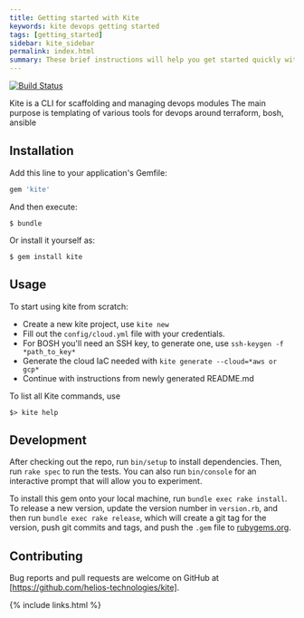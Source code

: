 ```yaml
---
title: Getting started with Kite
keywords: kite devops getting started
tags: [getting_started]
sidebar: kite_sidebar
permalink: index.html
summary: These brief instructions will help you get started quickly with the Kite IaC DevOps generator.
---
```


[![Build Status](https://travis-ci.org/helios-technologies/kite.svg?branch=master)](https://travis-ci.org/helios-technologies/kite)

Kite is a CLI for scaffolding and managing devops modules
The main purpose is templating of various tools for devops around terraform, bosh, ansible

## Installation

Add this line to your application's Gemfile:

```ruby
gem 'kite'
```

And then execute:

    $ bundle

Or install it yourself as:

    $ gem install kite

## Usage

To start using kite from scratch:
- Create a new kite project, use `kite new`
- Fill out the `config/cloud.yml` file with your credentials.
- For BOSH you'll need an SSH key, to generate one, use `ssh-keygen -f *path_to_key*`
- Generate the cloud IaC needed with `kite generate --cloud=*aws or gcp*`
- Continue with instructions from newly generated README.md


To list all Kite commands, use

```shell
$> kite help
```

## Development

After checking out the repo, run `bin/setup` to install dependencies. Then, run `rake spec` to run the tests. You can also run `bin/console` for an interactive prompt that will allow you to experiment.

To install this gem onto your local machine, run `bundle exec rake install`. To release a new version, update the version number in `version.rb`, and then run `bundle exec rake release`, which will create a git tag for the version, push git commits and tags, and push the `.gem` file to [rubygems.org](https://rubygems.org).

## Contributing

Bug reports and pull requests are welcome on GitHub at [https://github.com/helios-technologies/kite].

{% include links.html %}
